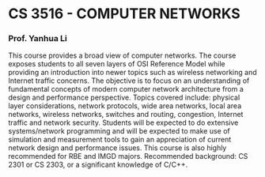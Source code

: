 # CS 3516 - COMPUTER NETWORKS
### Prof. Yanhua Li

This course provides a broad view of computer networks. The course exposes students to all seven layers of OSI Reference Model while providing an introduction into newer topics such as wireless networking and Internet traffic concerns. The objective is to focus on an understanding of fundamental concepts of modern computer network architecture from a design and performance perspective. Topics covered include: physical layer considerations, network protocols, wide area networks, local area networks, wireless networks, switches and routing, congestion, Internet traffic and network security. Students will be expected to do extensive systems/network programming and will be expected to make use of simulation and measurement tools to gain an appreciation of current network design and performance issues. This course is also highly recommended for RBE and IMGD majors. Recommended background: CS 2301 or CS 2303, or a significant knowledge of C/C++.
